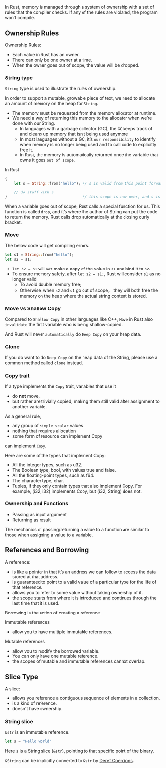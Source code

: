 
In Rust, memory is managed through a system of ownership with a set of rules that the compiler checks. If any of the rules are violated, the program won’t compile. 

## Ownership Rules

Ownership Rules:

- Each value in Rust has an owner.
- There can only be one owner at a time.
- When the owner goes out of scope, the value will be dropped.

### String type
`String` type is used to illustrate the rules of ownership.

In order to support a mutable, growable piece of text, we need to allocate an amount of memory on the heap for `String`.

- The memory must be requested from the memory allocator at runtime.
- We need a way of returning this memory to the allocator when we’re done with our String.
  - In languages with a garbage collector (GC), the `GC` keeps track of and cleans up memory that isn’t being used anymore
  - In most languages without a GC, it’s `our responsibility` to identify when memory is no longer being used and to call code to explicitly free it.
  - In Rust, the memory is automatically returned once the variable that owns it goes `out of scope`.


In Rust

```rust
{
    let s = String::from("hello"); // s is valid from this point forward

    // do stuff with s
}                                  // this scope is now over, and s is no longer valid
```

When a variable goes out of scope, Rust calls a special function for us. This function is called `drop`, and it’s where the author of String can put the code to return the memory. Rust calls drop automatically at the closing curly bracket.

### Move

The below code will get compiling errors.

```rust
let s1 = String::from("hello");
let s2 = s1;
```

- `let s2 = s1`  will `not` make a copy of the value in `s1` and bind it to `s2`.
- To ensure memory safety, after `let s2 = s1;`, Rust will consider `s1` as no longer valid
    - To avoid double memory free;
    - Otherwise, when `s2` and `s1` go out of scope， they will both free the memory on the heap where the actual string content is stored.

### Move vs Shallow Copy

Compared to `Shallow Copy` in other languages like C++, `Move` in Rust also `invalidate` the first variable who is being shallow-copied.

And Rust will never `automatically` do `Deep Copy` on your heap data.

### Clone

If you do want to do `Deep Copy` on the heap data of the String, please use a common method called `clone` instead. 

### Copy trait

If a type implements the `Copy` trait, variables that use it 

- do **not** move, 
- but rather are trivially copied, making them still valid after assignment to another variable.

As a general rule,

- any group of `simple scalar` values
- nothing that requires allocation
- some form of resource can implement Copy

can implement `Copy`.

Here are some of the types that implement Copy:

- All the integer types, such as u32.
- The Boolean type, bool, with values true and false.
- All the floating-point types, such as f64.
- The character type, char.
- Tuples, if they only contain types that also implement Copy. For example, (i32, i32) implements Copy, but (i32, String) does not.

### Ownership and Functions

- Passing as input argument
- Returning as result

The mechanics of passing/returning a value to a function are similar to those when assigning a value to a variable.

## References and Borrowing

A reference:

- is like a pointer in that it’s an address we can follow to access the data stored at that address.
- is guaranteed to point to a valid value of a particular type for the life of that reference.
- allows you to refer to some value without taking ownership of it.
- the scope starts from where it is introduced and continues through the last time that it is used.

Borrowing is the action of creating a reference.

Immutable references

- allow you to have multiple immutable references.

Mutable references

- allow you to modify the borrowed variable.
- You can only have one mutable reference.
- the scopes of mutable and immutable references cannot overlap.

## Slice Type

A slice:

- allows you reference a contiguous sequence of elements in a collection.
- is a kind of reference.
- doesn't have ownership.

### String slice

`&str` is an immutable reference.

``` rust
let s = "Hello world"
```

Here `s` is a String slice (`&str`),  pointing to that specific point of the binary.

`&String` can be implicitly converted to `&str` by [Deref Coercions](https://doc.rust-lang.org/stable/book/ch15-02-deref.html#implicit-deref-coercions-with-functions-and-methods).
